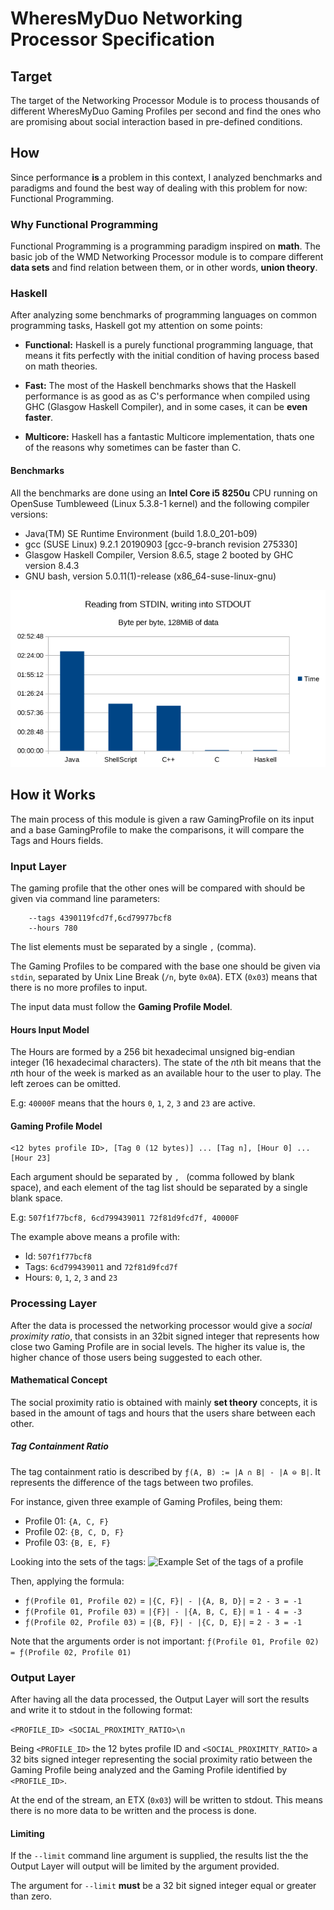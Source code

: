 # WheresMyDuo Networking Processor Specification

## Target
The target of the Networking Processor Module is to process thousands of different WheresMyDuo Gaming Profiles per second and find the ones who are promising about social interaction based in pre-defined conditions.

## How
Since performance **is** a problem in this context, I analyzed benchmarks and paradigms and found the best way of dealing with this problem for now: Functional Programming.

### Why Functional Programming
Functional Programming is a programming paradigm inspired on **math**. The basic job of the WMD Networking Processor module is to compare different **data sets** and find relation between them, or in other words, **union theory**.

### Haskell
After analyzing some benchmarks of programming languages on common programming tasks, Haskell got my attention on some points:

- **Functional:** Haskell is a purely functional programming language, that means it fits perfectly with the initial condition of having process based on math theories.

- **Fast:** The most of the Haskell benchmarks shows that the Haskell performance is as good as as C's performance when compiled using GHC (Glasgow Haskell Compiler), and in some cases, it can be **even faster**.

- **Multicore:** Haskell has a fantastic Multicore implementation, thats one of the reasons why sometimes can be faster than C.

#### Benchmarks
All the benchmarks are done using an **Intel Core i5 8250u** CPU running on OpenSuse Tumbleweed (Linux 5.3.8-1 kernel) and the following compiler versions:
 - Java(TM) SE Runtime Environment (build 1.8.0_201-b09)
 - gcc (SUSE Linux) 9.2.1 20190903 [gcc-9-branch revision 275330]
 - Glasgow Haskell Compiler, Version 8.6.5, stage 2 booted by GHC version 8.4.3
 - GNU bash, version 5.0.11(1)-release (x86_64-suse-linux-gnu)

![Benchmarks](./benchmarks.png)

## How it Works
The main process of this module is given a raw GamingProfile on its input and a base GamingProfile to make the comparisons, it will compare the Tags and Hours fields.

### Input Layer
The gaming profile that the other ones will be compared with should be given via command line parameters:
```
    --tags 4390119fcd7f,6cd79977bcf8
    --hours 780
```

The list elements must be separated by a single ``,`` (comma).


The Gaming Profiles to be compared with the base one should be given via ``stdin``, separated by Unix Line Break (``/n``, byte ``0x0A``). ETX (``0x03``) means that there is no more profiles to input.

The input data must follow the **Gaming Profile Model**.

#### Hours Input Model

The Hours are formed by a 256 bit hexadecimal unsigned big-endian integer (16 hexadecimal characters). The state of the *n*th bit means that the *n*th hour of the week is marked as an available hour to the user to play. The left zeroes can be omitted.

E.g: ``40000F`` means that the hours ``0``, ``1``, ``2``, ``3`` and ``23`` are active.

#### Gaming Profile Model
```
<12 bytes profile ID>, [Tag 0 (12 bytes)] ... [Tag n], [Hour 0] ... [Hour 23]
```

Each argument should be separated by ``, `` (comma followed by blank space), and each element of the tag list should be separated by a single blank space.

E.g:
```507f1f77bcf8, 6cd799439011 72f81d9fcd7f, 40000F```

The example above means a profile with:
 - Id: ``507f1f77bcf8``
 - Tags: ``6cd799439011`` and ``72f81d9fcd7f``
 - Hours: ``0``, ``1``, ``2``, ``3`` and ``23``

 ### Processing Layer

 After the data is processed the networking processor would give a *social proximity ratio*, that consists in an 32bit signed integer that represents how close two Gaming Profile are in social levels. The higher its value is, the higher chance of those users being suggested to each other.

 #### Mathematical Concept

 The social proximity ratio is obtained with mainly **set theory** concepts, it is based in the amount of tags and hours that the users share between each other.

##### Tag Containment Ratio

The tag containment ratio is described by ``ƒ(A, B) := |A ∩ B| - |A ⊖ B|``. It represents the difference of the tags between two profiles.

 For instance, given three example of Gaming Profiles, being them:

 - Profile 01: ``{A, C, F}``
 - Profile 02: ``{B, C, D, F}``
 - Profile 03: ``{B, E, F}``

Looking into the sets of the tags:
![Example Set of the tags of a profile](./assets/profile-tags-set-example.png)

Then, applying the formula:
- ``ƒ(Profile 01, Profile 02)`` = ``|{C, F}| - |{A, B, D}|`` = ``2 - 3 = -1``
- ``ƒ(Profile 01, Profile 03)`` = ``|{F}| - |{A, B, C, E}|`` = ``1 - 4 = -3``
- ``ƒ(Profile 02, Profile 03)`` = ``|{B, F}| - |{C, D, E}|`` = ``2 - 3 = -1``

Note that the arguments order is not important: ``ƒ(Profile 01, Profile 02) = ƒ(Profile 02, Profile 01)``

### Output Layer

After having all the data processed, the Output Layer will sort the results and write it to stdout in the following format:

``<PROFILE_ID> <SOCIAL_PROXIMITY_RATIO>\n``

Being ``<PROFILE_ID>`` the 12 bytes profile ID and ``<SOCIAL_PROXIMITY_RATIO>`` a 32 bits signed integer representing the social proximity ratio between the Gaming Profile being analyzed and the Gaming Profile identified by ``<PROFILE_ID>``.

At the end of the stream, an ETX (``0x03``) will be written to stdout. This means there is no more data to be written and the process is done.

#### Limiting

If the ``--limit`` command line argument is supplied, the results list the the Output Layer will output will be limited by the argument provided.

The argument for ``--limit`` **must** be a 32 bit signed integer equal or greater than zero.
